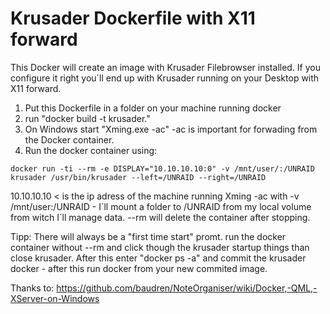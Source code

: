 # Krusader Dockerfile with X11 forward

This Docker will create an image with Krusader Filebrowser installed.
If you configure it right you´ll end up with Krusader running on your Desktop with X11 forward.

1. Put this Dockerfile in a folder on your machine running docker
2. run "docker build -t krusader."
3. On Windows start "Xming.exe -ac" -ac is important for forwading from the Docker container.
4. Run the docker container using:
```
docker run -ti --rm -e DISPLAY="10.10.10.10:0" -v /mnt/user/:/UNRAID krusader /usr/bin/krusader --left=/UNRAID --right=/UNRAID
```
10.10.10.10 < is the ip adress of the machine running Xming -ac
with -v /mnt/user:/UNRAID - I´ll mount a folder to /UNRAID from my local volume from witch I´ll manage data.
--rm will delete the container after stopping.

Tipp: There will always be a "first time start" promt. run the docker container without --rm and click though the krusader startup things than close krusader.
After this enter "docker ps -a" and commit the krusader docker - after this run docker from your new commited image.

Thanks to: https://github.com/baudren/NoteOrganiser/wiki/Docker,-QML,-XServer-on-Windows
